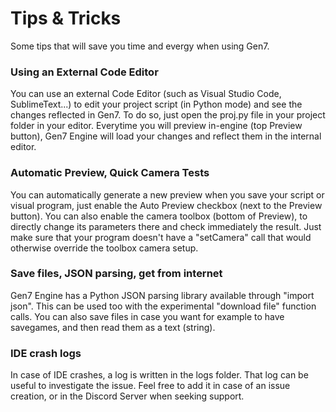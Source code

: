 # Tips & Tricks

Some tips that will save you time and evergy when using Gen7.

### Using an External Code Editor

You can use an external Code Editor (such as Visual Studio Code, SublimeText...) to edit your project script (in Python mode) and see the changes reflected in Gen7. To do so, just open the proj.py file in your project folder in your editor. Everytime you will preview in-engine (top Preview button), Gen7 Engine will load your changes and reflect them in the internal editor.

### Automatic Preview, Quick Camera Tests

You can automatically generate a new preview when you save your script or visual program, just enable the Auto Preview checkbox (next to the Preview button). You can also enable the camera toolbox (bottom of Preview), to directly change its parameters there and check immediately the result. Just make sure that your program doesn't have a "setCamera" call that would otherwise override the toolbox camera setup.

### Save files, JSON parsing, get from internet

Gen7 Engine has a Python JSON parsing library available through "import json". This can be used too with the experimental "download file" function calls.
You can also save files in case you want for example to have savegames, and then read them as a text (string).

### IDE crash logs

In case of IDE crashes, a log is written in the logs folder. That log can be useful to investigate the issue.
Feel free to add it in case of an issue creation, or in the Discord Server when seeking support.
